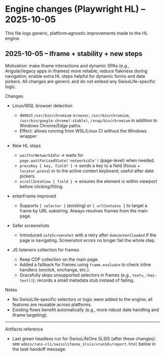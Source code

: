 # Engine changes (Playwright HL) – 2025-10-05

This file logs generic, platform‑agnostic improvements made to the HL engine.

## 2025-10-05 – Iframe + stability + new steps

Motivation: make iframe interactions and dynamic SPAs (e.g., Angular/legacy apps in iframes) more reliable; reduce flakiness during navigation; enable extra HL steps helpful for dynamic forms and date pickers. All changes are generic and do not embed any SwissLife-specific logic.

Changes

- Linux/WSL browser detection
  - detect `/usr/bin/chromium-browser`, `/usr/bin/chromium`, `/usr/bin/google-chrome(-stable)`, `/snap/bin/chromium` in addition to Windows Chrome/Edge paths.
  - Effect: allows running from WSL/Linux CI without the Windows wrapper.

- New HL steps
  - `waitForNetworkIdle` → waits for `page.waitForLoadState('networkidle')` (page-level) when needed.
  - `pressKey { key, field? }` → sends a key to a field (focus + `locator.press`) or to the active context keyboard; useful after date pickers.
  - `scrollIntoView { field }` → ensures the element is within viewport before clicking/filling.

- enterFrame improved
  - Supports `{ selector }` (existing) or `{ urlContains }` to target a frame by URL substring. Always resolves frames from the main page.

- Safer screenshots
  - Introduced `safeScreenshot` with a retry after `domcontentloaded` if the page is navigating. Screenshot errors no longer fail the whole step.

- JS listeners collection for frames
  - Keep CDP collection on the main page.
  - Added a fallback for frames using `frame.evaluate` to check inline handlers (onclick, onchange, etc.).
  - Gracefully skips unsupported selectors in frames (e.g., `text=`, `:has-text()`); records a small metadata stub instead of failing.

Notes

- No SwissLife‑specific selectors or logic were added to the engine; all features are reusable across platforms.
- Existing flows benefit automatically (e.g., more robust date handling and iframe targeting).

---

Artifacts reference

- Last green headless run for SwissLifeOne SLSIS (after these changes): see `admin/runs-cli/swisslifeone_slsis/<runId>/report.html` below in the task handoff message.
